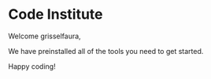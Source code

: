 # Code Institute

Welcome grisselfaura,

We have preinstalled all of the tools you need to get started.

Happy coding!